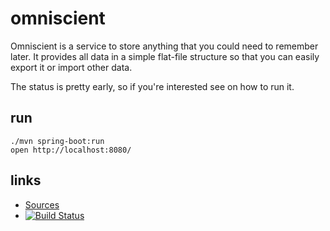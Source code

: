 omniscient
==========

Omniscient is a service to store anything that you could need to remember later.
It provides all data in a simple flat-file structure so that you can easily export it or import other data.

The status is pretty early, so if you're interested see on how to run it.

run
---

    ./mvn spring-boot:run
    open http://localhost:8080/

links
-----

 - [Sources](https://github.com/rynr/omniscient)
 - [![Build Status](https://travis-ci.org/rynr/omniscient.svg?branch=master)](https://travis-ci.org/rynr/omniscient)

